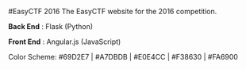 #EasyCTF 2016
The EasyCTF website for the 2016 competition.

**Back End** : Flask (Python)

**Front End** : Angular.js (JavaScript)

Color Scheme: &#35;69D2E7 | &#35;A7DBDB | &#35;E0E4CC | &#35;F38630 | &#35;FA6900

